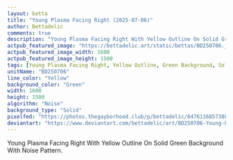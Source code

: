 ```yaml
---
layout: betta
title: "Young Plasma Facing Right (2025-07-06)"
author: Bettadelic
comments: true
description: "Young Plasma Facing Right With Yellow Outline On Solid Green Background With Noise Pattern."
actpub_featured_image: "https://bettadelic.art/static/bettas/BD250706.jpg"
actpub_featured_image_width: 1600
actpub_featured_image_height: 1500
tags: [Young Plasma Facing Right, Yellow Outline, Green Background, Solid Background Pattern, Noise Pattern, July 2025]
unitName: "BD250706"
line_color: "Yellow"
background_color: "Green"
width: 1600
height: 1500
algorithm: "Noise"
background_type: "Solid"
pixelfed: "https://photos.thegayborhood.club/p/bettadelic/847611685738862058"
deviantart: "https://www.deviantart.com/bettadelic/art/BD250706-Young-Plasma-Facing-Right-2025-07-06-1215339340"
---
```


Young Plasma Facing Right With Yellow Outline On Solid Green Background With Noise Pattern.
